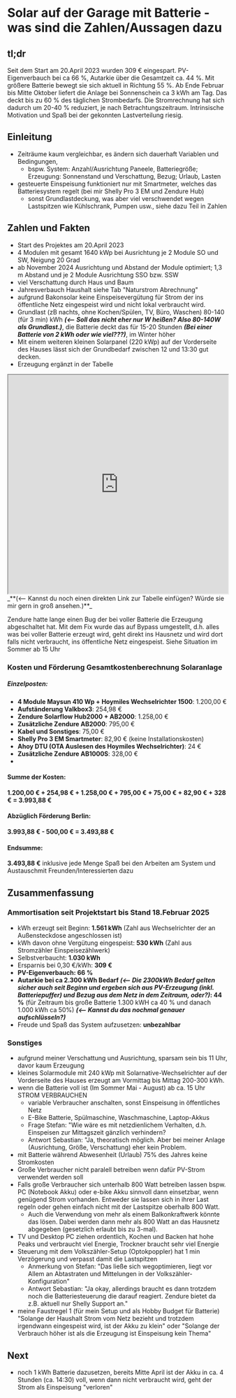 # Solar auf der Garage mit Batterie - was sind die Zahlen/Aussagen dazu

## tl;dr
 
Seit dem Start am 20.April 2023 wurden 309 € eingespart. PV-Eigenverbauch bei ca 66 %, Autarkie über die Gesamtzeit ca. 44 %. Mit größere Batterie bewegt sie sich aktuell in Richtung 55 %. Ab Ende Februar bis Mitte Oktober liefert die Anlage bei Sonnenschein ca 3 kWh am Tag. Das deckt bis zu 60 % des täglichen Strombedarfs. Die Stromrechnung hat sich dadurch um 20-40 % reduziert, je nach Betrachtungszeitraum.
Intrinsische Motivation und Spaß bei der gekonnten Lastverteilung riesig.

## Einleitung

- Zeiträume kaum vergleichbar, es ändern sich dauerhaft Variablen und Bedingungen, 
    - bspw. System: Anzahl/Ausrichtung Paneele, Batteriegröße; Erzeugung: Sonnenstand und Verschattung, Bezug; Urlaub, Lasten
- gesteuerte Einspeisung funktioniert nur mit Smartmeter, welches das Batteriesystem regelt (bei mir Shelly Pro 3 EM und Zendure Hub)
    - sonst Grundlastdeckung, was aber viel verschwendet wegen Lastspitzen wie Kühlschrank, Pumpen usw., siehe dazu Teil in Zahlen 

## Zahlen und Fakten

- Start des Projektes am 20.April 2023
- 4 Modulen mit gesamt 1640 kWp bei Ausrichtung je 2 Module SO und SW, Neigung 20 Grad
- ab November 2024 Ausrichtung und Abstand der Module optimiert; 1,3 m Abstand und je 2 Module Ausrichtung SSO bzw. SSW
- viel Verschattung durch Haus und Baum
- Jahresverbauch Haushalt siehe Tab "Naturstrom Abrechnung"
- aufgrund Bakonsolar keine Einspeisevergütung für Strom der ins öffentliche Netz eingespeist wird und nicht lokal verbraucht wird.
- Grundlast (zB nachts, ohne Kochen/Spülen, TV, Büro, Waschen) 80-140 (für 3 min) kWh _**(<-- Soll das nicht eher nur W heißen? Also 80-140W als Grundlast.)**_, die Batterie deckt das für 15-20 Stunden _**(Bei einer Batterie von 2 kWh oder wie viel???)**_, im Winter höher
- Mit einem weiteren kleinen Solarpanel (220 kWp) auf der Vorderseite des Hauses lässt sich der Grundbedarf zwischen 12 und 13:30 gut decken.
- Erzeugung ergänzt in der Tabelle

<div style="text-align: center"><iframe width="100%" height="500" src="https://docs.google.com/spreadsheets/d/e/2PACX-1vS-z5dD4E9KlhfY2olzrEX0vFCz-tpt3txlGv_PSdX61e7uvdKEYowRO_AByZfbT4_DFFLDh1CJMndW/pubhtml?widget=true&amp;headers=false"></iframe></div> _**(<-- Kannst du noch einen direkten Link zur Tabelle einfügen? Würde sie mir gern in groß ansehen.)**_

Zendure hatte lange einen Bug der bei voller Batterie die Erzeugung abgeschaltet hat. Mit dem Fix wurde das auf Bypass umgestellt, d.h. alles was bei voller Batterie erzeugt wird, geht direkt ins Hausnetz und wird dort falls nicht verbraucht, ins öffentliche Netz eingespeist. Siehe Situation im Sommer ab 15 Uhr

### Kosten und Förderung Gesamtkostenberechnung Solaranlage

##### Einzelposten:
- **4 Module Maysun 410 Wp + Hoymiles Wechselrichter 1500**: 1.200,00 €  
- **Aufständerung Valkbox3**: 254,98 €  
- **Zendure Solarflow Hub2000 + AB2000**: 1.258,00 €  
- **Zusätzliche Zendure AB2000**: 795,00 €  
- **Kabel und Sonstiges**: 75,00 €  
- **Shelly Pro 3 EM Smartmeter**: 82,90 € (keine Installationskosten)
- **Ahoy DTU (OTA Auslesen des Hoymiles Wechselrichter)**: 24 €
- **Zusätzliche Zendure AB1000S**: 328,00 €
- 
#### **Summe der Kosten:**  
**1.200,00 € + 254,98 € + 1.258,00 € + 795,00 € + 75,00 € + 82,90 € + 328 € = 3.993,88 €**

#### **Abzüglich Förderung Berlin:**  
**3.993,88 € - 500,00 € = 3.493,88 €**  

#### **Endsumme:**  
**3.493,88 €** inklusive jede Menge Spaß bei den Arbeiten am System und Austauschmit Freunden/Interessierten dazu

## Zusammenfassung

### Ammortisation seit Projektstart bis Stand 18.Februar 2025
- kWh erzeugt seit Beginn: **1.561 kWh** (Zahl aus Wechselrichter der an Außensteckdose angeschlossen ist)
- kWh davon ohne Vergütung eingespeist: **530 kWh** (Zahl aus Stromzähler Einspeisezählwerk)
- Selbstverbaucht: **1.030 kWh**
- Ersparnis bei 0,30 €/kWh: **309 €**
- **PV-Eigenverbauch: 66 %**
- **Autarkie bei ca 2.300 kWh Bedarf _(<-- Die 2300kWh Bedarf gelten sicher auch seit Beginn und ergeben sich aus PV-Erzeugung (inkl. Batteriepuffer) und Bezug aus dem Netz in dem Zeitraum, oder?)_: 44 %** (für Zeitraum bis große Batterie 1.300 kWH ca 40 % und danach 1.000 kWh ca 50%) _**(<-- Kannst du das nochmal genauer aufschlüsseln?)**_ 
- Freude und Spaß das System aufzusetzen: **unbezahlbar**

### Sonstiges

- aufgrund meiner Verschattung und Ausrichtung, sparsam sein bis 11 Uhr, davor kaum Erzeugung
- kleines Solarmodule mit 240 kWp mit Solarnative-Wechselrichter auf der Vorderseite des Hauses erzeugt am Vormittag bis Mittag 200-300 kWh.
- wenn die Batterie voll ist (Im Sommer Mai - August) ab ca. 15 Uhr STROM VERBRAUCHEN
    - variable Verbraucher anschalten, sonst Einspeisung in öffentliches Netz
    - E-Bike Batterie, Spülmaschine, Waschmaschine, Laptop-Akkus
    - Frage Stefan: "Wie wäre es mit netzdienlichem Verhalten, d.h. Einspeisen zur Mittagszeit gänzlich verhindern?
    - Antwort Sebastian: "Ja, theoratisch möglich. Aber bei meiner Anlage (Ausrichtung, Größe, Verschattung) eher kein Problem. 
- mit Batterie während Abwesenheit (Urlaub) 75% des Jahres keine Stromkosten
- Große Verbraucher nicht paralell betreiben wenn dafür PV-Strom verwendet werden soll
- Falls große Verbraucher sich unterhalb 800 Watt betreiben lassen bspw. PC (Notebook Akku) oder e-bike Akku sinnvoll dann einsetzbar, wenn genügend Strom vorhanden. Entweder sie lassen sich in ihrer Last regeln oder gehen einfach nicht mit der Lastspitze oberhalb 800 Watt.
    - Auch die Verwendung von mehr als einem Balkonkraftwerk könnte das lösen. Dabei werden dann mehr als 800 Watt an das Hausnetz abgegeben (gesetzlich erlaubt bis zu 3-mal).
- TV und Desktop PC ziehen ordentlich, Kochen und Backen hat hohe Peaks und verbraucht viel Energie, Trockner braucht sehr viel Energie
- Steuerung mit dem Volkszähler-Setup (Optokpoppler) hat 1 min Verzögerung und verpasst damit die Lastspitzen
    - Anmerkung von Stefan: "Das ließe sich wegoptimieren, liegt vor Allem an Abtastraten und Mittelungen in der Volkszähler-Konfiguration"
    - Antwort Sebastian: "Ja okay, allerdings braucht es dann trotzdem noch die Batteriesteuerung die darauf reagiert. Zendure bietet da z.B. aktuell nur Shelly Support an."
- meine Faustregel 1 (für mein Setup und als Hobby Budget für Batterie) "Solange der Haushalt Strom vom Netz bezieht und trotzdem irgendwann eingespeist wird, ist der Akku zu klein" oder "Solange der Verbrauch höher ist als die Erzeugung ist Einspeisung kein Thema"

## Next

- noch 1 kWh Batterie dazusetzen, bereits Mitte April ist der Akku in ca. 4 Stunden (ca. 14:30) voll, wenn dann nicht verbraucht wird, geht der Strom als Einspeisung "verloren"
